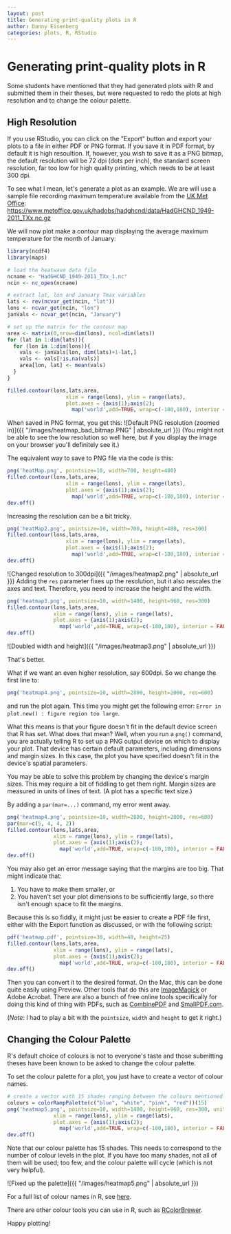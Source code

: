 ```yaml
---
layout: post
title: Generating print-quality plots in R
author: Danny Eisenberg
categories: plots, R, RStudio
---
```

# Generating print-quality plots in R

Some students have mentioned that they had generated plots with R and submitted them in their theses, but were requested to redo the plots at high resolution and to change the colour palette.

## High Resolution

If you use RStudio, you can click on the "Export" button and export your plots to a file in either PDF or PNG format. If you save it in PDF format, by default it is high resoultion. If, however, you wish to save it as a PNG bitmap, the default resolution will be 72 dpi (dots per inch), the standard screen resolution, far too low for high quality printing, which needs to be at least 300 dpi.

To see what I mean, let's generate a plot as an example. We are will use a sample file recording maximum temperature available from the [UK Met Office](https://www.metoffice.gov.uk/hadobs/hadghcnd/download.html): https://www.metoffice.gov.uk/hadobs/hadghcnd/data/HadGHCND_1949-2011_TXx.nc.gz

We will now plot make a contour map displaying the average maximum temperature for the month of January:
```R
library(ncdf4)
library(maps)

# load the heatwave data file
ncname <- "HadGHCND_1949-2011_TXx_1.nc"
ncin <- nc_open(ncname)

# extract lat, lon and January Tmax variables
lats <- rev(ncvar_get(ncin, "lat"))
lons <- ncvar_get(ncin, "lon")
janVals <- ncvar_get(ncin, "January")

# set up the matrix for the contour map
area <- matrix(0,nrow=dim(lons), ncol=dim(lats))
for (lat in 1:dim(lats)){
  for (lon in 1:dim(lons)){
    vals <- janVals[lon, dim(lats)+1-lat,]
    vals <- vals[!is.na(vals)]
    area[lon, lat] <- mean(vals)
  }
}

filled.contour(lons,lats,area,
                   xlim = range(lons), ylim = range(lats),
                   plot.axes = {axis(1);axis(2);
                     map('world',add=TRUE, wrap=c(-180,180), interior = FALSE)})
```

When saved in PNG format, you get this:
![Default PNG resolution (zoomed in)]({{ "/images/heatmap_bad_bitmap.PNG" | absolute_url }})
(You might not be able to see the low resolution so well here, but if you display the image on your browser you'll definitely see it.)

The equivalent way to save to PNG file via the code is this:
```R
png('heatMap.png', pointsize=10, width=700, height=480)
filled.contour(lons,lats,area,
                   xlim = range(lons), ylim = range(lats),
                   plot.axes = {axis(1);axis(2);
                     map('world',add=TRUE, wrap=c(-180,180), interior = FALSE)})
dev.off()
```

Increasing the resolution can be a bit tricky.
```R
png('heatMap2.png', pointsize=10, width=700, height=480, res=300)
filled.contour(lons,lats,area,
                   xlim = range(lons), ylim = range(lats),
                   plot.axes = {axis(1);axis(2);
                     map('world',add=TRUE, wrap=c(-180,180), interior = FALSE)})
dev.off()
```
![Changed resolution to 300dpi]({{ "/images/heatmap2.png" | absolute_url }})
Adding the `res` parameter fixes up the resolution, but it also rescales the axes and text. Therefore, you need to increase the height and the width.

```R
png('heatmap3.png', pointsize=10, width=1400, height=960, res=300)
filled.contour(lons,lats,area,
               xlim = range(lons), ylim = range(lats),
               plot.axes = {axis(1);axis(2);
                 map('world',add=TRUE, wrap=c(-180,180), interior = FALSE)})
dev.off()
```
![Doubled width and height]({{ "/images/heatmap3.png" | absolute_url }})

That's better.

What if we want an even higher resolution, say 600dpi. So we change the first line to:
```R
png('heatmap4.png', pointsize=10, width=2800, height=2000, res=600)
```
and run the plot again.
This time you might get the following error: `Error in plot.new() : figure region too large`.

What this means is that your figure doesn't fit in the default device screen that R has set. What does that mean? Well, when you run a `png()` command, you are actually telling R to set up a PNG output device on which to display your plot. That device has certain default parameters, including dimensions and margin sizes. In this case, the plot you have specified doesn't fit in the device's spatial parameters.

You may be able to solve this problem by changing the device's margin sizes. This may require a bit of fiddling to get them right. Margin sizes are measured in units of lines of text. (A plot has a specific text size.)

By adding a `par(mar=...)` command, my error went away.
```R
png('heatmap4.png', pointsize=10, width=2800, height=2000, res=600)
par(mar=c(5, 4, 4, 2))
filled.contour(lons,lats,area,
               xlim = range(lons), ylim = range(lats),
               plot.axes = {axis(1);axis(2);
                 map('world',add=TRUE, wrap=c(-180,180), interior = FALSE)})
dev.off()
```

You may also get an error message saying that the margins are too big. That might indicate that:
1. You have to make them smaller, or
2. You haven't set your plot dimensions to be sufficiently large, so there isn't enough space to fit the margins.

Because this is so fiddly, it might just be easier to create a PDF file first, either with the Export function as discussed, or with the following script:
```R
pdf('heatmap.pdf', pointsize=30, width=40, height=25)
filled.contour(lons,lats,area,
               xlim = range(lons), ylim = range(lats),
               plot.axes = {axis(1);axis(2);
                 map('world',add=TRUE, wrap=c(-180,180), interior = FALSE)})
dev.off()
```
Then you can convert it to the desired format. On the Mac, this can be done quite easily using Preview. Other tools that do this are [ImageMagick](https://www.imagemagick.org/) or Adobe Acrobat. There are also a bunch of free online tools specifically for doing this kind of thing with PDFs, such as [CombinePDF](https://combinepdf.com/) and [SmallPDF.com](https://smallpdf.com/).

(*Note:* I had to play a bit with the `pointsize`, `width` and `height` to get it right.)

## Changing the Colour Palette

R's default choice of colours is not to everyone's taste and those submitting theses have been known to be asked to change the colour palette.

To set the colour palette for a plot, you just have to create a vector of colour names.
```R
# create a vector with 15 shades ranging between the colours mentioned
colours = colorRampPalette(c("blue", "white", "pink", "red"))(15)
png('heatmap5.png', pointsize=10, width=1400, height=960, res=300, units="px")filled.contour(lons,lats,area, col=colours,
               xlim = range(lons), ylim = range(lats),
               plot.axes = {axis(1);axis(2);
                 map('world',add=TRUE, wrap=c(-180,180), interior = FALSE)})
dev.off()
```

Note that our colour palette has 15 shades. This needs to correspond to the number of colour levels in the plot. If you have too many shades, not all of them will be used; too few, and the colour palette will cycle (which is not very helpful).

![Fixed up the palette]({{ "/images/heatmap5.png" | absolute_url }})

For a full list of colour names in R, see [here](http://www.stat.columbia.edu/~tzheng/files/Rcolor.pdf).

There are other colour tools you can use in R, such as [RColorBrewer](https://bookdown.org/rdpeng/exdata/plotting-and-color-in-r.html#rcolorbrewer-package).


Happy plotting!
